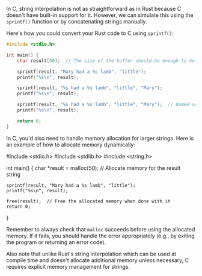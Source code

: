 In C, string interpolation is not as straightforward as in Rust because C doesn't have built-in support for it. However, we can simulate this using the `sprintf()` function or by concatenating strings manually.

Here's how you could convert your Rust code to C using `sprintf()`:

```c
#include <stdio.h>

int main() {
    char result[50];  // The size of the buffer should be enough to hold the output string

    sprintf(result, "Mary had a %s lamb", "little");
    printf("%s\n", result);

    sprintf(result, "%s had a %s lamb", "little", "Mary");
    printf("%s\n", result);

    sprintf(result, "%s had a %s lamb", "little", "Mary");  // Named arguments aren't directly supported
    printf("%s\n", result);

    return 0;
}
```

In C, you'd also need to handle memory allocation for larger strings. Here is an example of how to allocate memory dynamically:

#include <stdio.h>
#include <stdlib.h>
#include <string.h>

int main() {
    char *result = malloc(50);  // Allocate memory for the result string

    sprintf(result, "Mary had a %s lamb", "little");
    printf("%s\n", result);

    free(result);  // Free the allocated memory when done with it
    return 0;
}

Remember to always check that `malloc` succeeds before using the allocated memory. If it fails, you should handle the error appropriately (e.g., by exiting the program or returning an error code).

Also note that unlike Rust's string interpolation which can be used at compile time and doesn't allocate additional memory unless necessary, C requires explicit memory management for strings.
